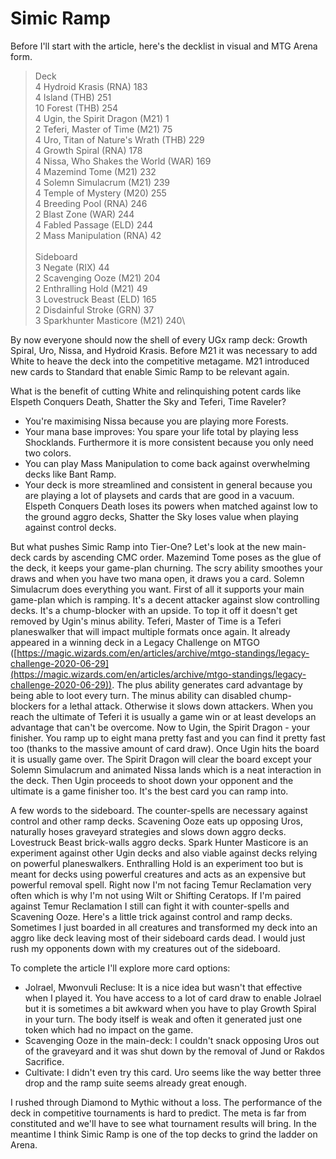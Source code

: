 # Simic Ramp
Before I'll start with the article, here's the decklist in visual and MTG Arena form.
> Deck\
> 4 Hydroid Krasis (RNA) 183\
> 4 Island (THB) 251\
> 10 Forest (THB) 254\
> 4 Ugin, the Spirit Dragon (M21) 1\
> 2 Teferi, Master of Time (M21) 75\
> 4 Uro, Titan of Nature's Wrath (THB) 229\
> 4 Growth Spiral (RNA) 178\
> 4 Nissa, Who Shakes the World (WAR) 169\
> 4 Mazemind Tome (M21) 232\
> 4 Solemn Simulacrum (M21) 239\
> 4 Temple of Mystery (M20) 255\
> 4 Breeding Pool (RNA) 246\
> 2 Blast Zone (WAR) 244\
> 4 Fabled Passage (ELD) 244\
> 2 Mass Manipulation (RNA) 42\
> \
> Sideboard\
> 3 Negate (RIX) 44\
> 2 Scavenging Ooze (M21) 204\
> 2 Enthralling Hold (M21) 49\
> 3 Lovestruck Beast (ELD) 165\
> 2 Disdainful Stroke (GRN) 37\
> 3 Sparkhunter Masticore (M21) 240\

By now everyone should now the shell of every UGx ramp deck: Growth Spiral, Uro, Nissa, and Hydroid Krasis. Before M21 it was necessary to add White to heave the deck into the competitive metagame. M21 introduced new cards to Standard that enable Simic Ramp to be relevant again.

What is the benefit of cutting White and relinquishing potent cards like Elspeth Conquers Death, Shatter the Sky and Teferi, Time Raveler? 
- You're maximising Nissa because you are playing more Forests.
- Your mana base improves: You spare your life total by playing less Shocklands. Furthermore it is more consistent because you only need two colors.
- You can play Mass Manipulation to come back against overwhelming decks like Bant Ramp.
- Your deck is more streamlined and consistent in general because you are playing a lot of playsets and cards that are good in a vacuum. Elspeth Conquers Death loses its powers when matched against low to the ground aggro decks, Shatter the Sky loses value when playing against control decks.

But what pushes Simic Ramp into Tier-One? Let's look at the new main-deck cards by ascending CMC order. Mazemind Tome poses as the glue of the deck, it keeps your game-plan churning. The scry  ability smoothes your draws and when you have two mana open, it draws you a card. Solemn Simulacrum does everything you want. First of all it supports your main game-plan which is ramping. It's a decent attacker against slow controlling decks. It's a chump-blocker with an upside. To top it off it doesn't get removed by Ugin's minus ability. Teferi, Master of Time is a Teferi planeswalker that will impact multiple formats once again. It already appeared in a winning deck in a Legacy Challenge on MTGO ([https://magic.wizards.com/en/articles/archive/mtgo-standings/legacy-challenge-2020-06-29](https://magic.wizards.com/en/articles/archive/mtgo-standings/legacy-challenge-2020-06-29)). The plus ability generates card advantage by being able to loot every turn. The minus ability can disabled chump-blockers for a lethal attack. Otherwise it slows down attackers. When you reach the ultimate of Teferi it is usually a game win or at least develops an advantage that can't be overcome. Now to Ugin, the Spirit Dragon - your finisher. You ramp up to eight mana pretty fast and you can find it pretty fast too (thanks to the massive amount of card draw). Once Ugin hits the board it is usually game over. The Spirit Dragon will clear the board except your Solemn Simulacrum and animated Nissa lands which is a neat interaction in the deck. Then Ugin proceeds to shoot down your opponent and the ultimate is a game finisher too. It's the best card you can ramp into.

A few words to the sideboard. The counter-spells are necessary against control and other ramp decks. Scavening Ooze eats up opposing Uros, naturally hoses graveyard strategies and slows down aggro decks. Lovestruck Beast brick-walls aggro decks. Spark Hunter Masticore is an experiment against other Ugin decks and also viable against decks relying on powerful planeswalkers.    Enthralling Hold is an experiment too but is meant for decks using powerful creatures and acts as an expensive but powerful removal spell. Right now I'm not facing Temur Reclamation very often which is why I'm not using Wilt or Shifting Ceratops. If I'm paired against Temur Reclamation I still can fight it with counter-spells and Scavening Ooze. Here's a little trick against control and ramp decks. Sometimes I just boarded in all creatures and transformed my deck into an aggro like deck leaving most of their sideboard cards dead. I would just rush my opponents down with my creatures out of the sideboard.

To complete the article I'll explore more card options:
- Jolrael, Mwonvuli Recluse: It is a nice idea but wasn't that effective when I played it. You have access to a lot of card draw to enable Jolrael but it is sometimes a bit awkward when you have to play Growth Spiral in your turn. The body itself is weak and often it generated just one token which had no impact on the game.
- Scavenging Ooze in the main-deck: I couldn't snack opposing Uros out of the graveyard and it was shut down by the removal of Jund or Rakdos Sacrifice.
- Cultivate: I didn't even try this card. Uro seems like the way better three drop and the ramp suite seems already great enough.

I rushed through Diamond to Mythic without a loss. The performance of the deck in competitive tournaments is hard to predict. The meta is far from constituted and we'll have to see what tournament results will bring. In the meantime I think Simic Ramp is one of the top decks to grind the ladder on Arena.
